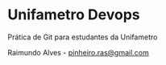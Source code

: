 # Unifametro Devops

Prática de Git para estudantes da Unifametro

Raimundo Alves - pinheiro.ras@gmail.com
